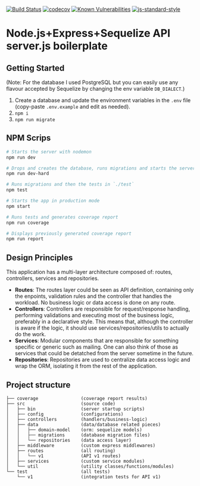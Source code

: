 
[![Build Status](https://travis-ci.org/s1moe2/express-api-boilerplate.svg?branch=master)](https://travis-ci.org/s1moe2/express-api-boilerplate)
[![codecov](https://codecov.io/gh/s1moe2/express-api-boilerplate/branch/master/graph/badge.svg)](https://codecov.io/gh/s1moe2/express-api-boilerplate)
[![Known Vulnerabilities](https://snyk.io/test/github/s1moe2/express-api-boilerplate/badge.svg?targetFile=package.json)](https://snyk.io/test/github/s1moe2/express-api-boilerplate?targetFile=package.json)
[![js-standard-style](https://img.shields.io/badge/code%20style-standard-brightgreen.svg)](http://standardjs.com)


# Node.js+Express+Sequelize API server.js boilerplate

## Getting Started
(Note: For the database I used PostgreSQL but you can easily use any flavour accepted by Sequelize by changing the env variable `DB_DIALECT`.)

1. Create a database and update the environment variables in the `.env` file (copy-paste `.env.example` and edit as needed).
3. `npm i`
2. `npm run migrate`


## NPM Scrips
```bash
# Starts the server with nodemon
npm run dev

# Drops and creates the database, runs migrations and starts the server with nodemon
npm run dev-hard

# Runs migrations and then the tests in `./test`
npm test

# Starts the app in production mode
npm start

# Runs tests and generates coverage report
npm run coverage

# Displays previously generated coverage report
npm run report
```


## Design Principles

This application has a multi-layer architecture composed of: routes, controllers, services and repositories.

* **Routes**: The routes layer could be seen as API definition, containing only the enpoints, validation rules and the controller that handles the workload. No business logic or data access is done on any route.
* **Controllers**: Controllers are responsible for request/response handling, performing validations and executing most of the business logic, preferably in a declarative style. This means that, although the controller is aware if the logic, it should use services/repositories/utils to actually do the work.
* **Services**: Modular components that are responsible for something specific or generic such as mailing. One can also think of those as services that could be detatched from the server sometime in the future.
* **Repositories**: Repositories are used to centralize data access logic and wrap the ORM, isolating it from the rest of the application.


## Project structure
```
├── coverage  				(coverage report results)
├── src						(source code)
│   ├── bin					(server startup scripts)
│   ├── config				(configurations)
│   ├── controllers			(handlers/business-logic)
│   ├── data				(data/database related pieces)
│   │   ├── domain-model	(orm: sequelize models)
│   │   ├── migrations		(database migration files)
│   │   └── repositories	(data access layer)
│   ├── middleware			(custom express middlewares)
│   ├── routes				(all routing)
│   │   └── v1				(API v1 routes)
│   ├── services			(custom service modules)
│   └── util				(utility classes/functions/modules)
└── test					(all tests)
    └── v1					(integration tests for API v1)
```
